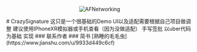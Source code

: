 <p align="center" >
  <img src="https://raw.github.com/AFNetworking/AFNetworking/assets/afnetworking-logo.png" alt="AFNetworking" title="AFNetworking">
</p>
# CrazySignature
这只是一个很基础的Demo UI以及适配需要根据自己项目做调整 建议使用IPhoneXR模拟器或手机查看（因为没做适配） 
手写签批 以uber代码为基础 实现
### 联系作者 
### 简书 [熟睡的毛毛虫](https://www.jianshu.com/u/9933d449c6cf) 
